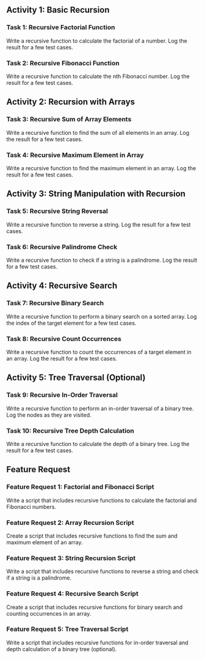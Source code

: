 ## Activity 1: Basic Recursion

### Task 1: Recursive Factorial Function
Write a recursive function to calculate the factorial of a number. Log the result for a few test cases.

### Task 2: Recursive Fibonacci Function
Write a recursive function to calculate the nth Fibonacci number. Log the result for a few test cases.

## Activity 2: Recursion with Arrays

### Task 3: Recursive Sum of Array Elements
Write a recursive function to find the sum of all elements in an array. Log the result for a few test cases.

### Task 4: Recursive Maximum Element in Array
Write a recursive function to find the maximum element in an array. Log the result for a few test cases.

## Activity 3: String Manipulation with Recursion

### Task 5: Recursive String Reversal
Write a recursive function to reverse a string. Log the result for a few test cases.

### Task 6: Recursive Palindrome Check
Write a recursive function to check if a string is a palindrome. Log the result for a few test cases.

## Activity 4: Recursive Search

### Task 7: Recursive Binary Search
Write a recursive function to perform a binary search on a sorted array. Log the index of the target element for a few test cases.

### Task 8: Recursive Count Occurrences
Write a recursive function to count the occurrences of a target element in an array. Log the result for a few test cases.

## Activity 5: Tree Traversal (Optional)

### Task 9: Recursive In-Order Traversal
Write a recursive function to perform an in-order traversal of a binary tree. Log the nodes as they are visited.

### Task 10: Recursive Tree Depth Calculation
Write a recursive function to calculate the depth of a binary tree. Log the result for a few test cases.

## Feature Request

### Feature Request 1: Factorial and Fibonacci Script
Write a script that includes recursive functions to calculate the factorial and Fibonacci numbers.

### Feature Request 2: Array Recursion Script
Create a script that includes recursive functions to find the sum and maximum element of an array.

### Feature Request 3: String Recursion Script
Write a script that includes recursive functions to reverse a string and check if a string is a palindrome.

### Feature Request 4: Recursive Search Script
Create a script that includes recursive functions for binary search and counting occurrences in an array.

### Feature Request 5: Tree Traversal Script
Write a script that includes recursive functions for in-order traversal and depth calculation of a binary tree (optional).
